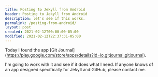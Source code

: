 ```yaml
---
title: Posting to Jekyll from Android
header: Posting to Jekyll from Android
description: let's see if this works.
permalink: /posting-from-android/
layout: post
created: 2021-02-12T00:00:00-05:00
modified: 2021-02-12T22:37:31-05:00
---
```


Today I found the app [Git Journal] (https://play.google.com/store/apps/details?id=io.gitjournal.gitjournal).

I'm going to work with it and see if it does what I need. If anyone knows of an app designed specifically for Jekyll and GitHub, please contact me.